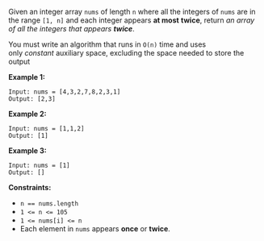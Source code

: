 Given an integer array `nums` of length `n` where all the integers of `nums` are in the range `[1, n]` and each integer appears **at most** **twice**, return *an array of all the integers that appears **twice***.

You must write an algorithm that runs in `O(n)` time and uses only *constant* auxiliary space, excluding the space needed to store the output

**Example 1:**

```
Input: nums = [4,3,2,7,8,2,3,1]
Output: [2,3]

```

**Example 2:**

```
Input: nums = [1,1,2]
Output: [1]

```

**Example 3:**

```
Input: nums = [1]
Output: []

```

**Constraints:**

- `n == nums.length`
- `1 <= n <= 105`
- `1 <= nums[i] <= n`
- Each element in `nums` appears **once** or **twice**.